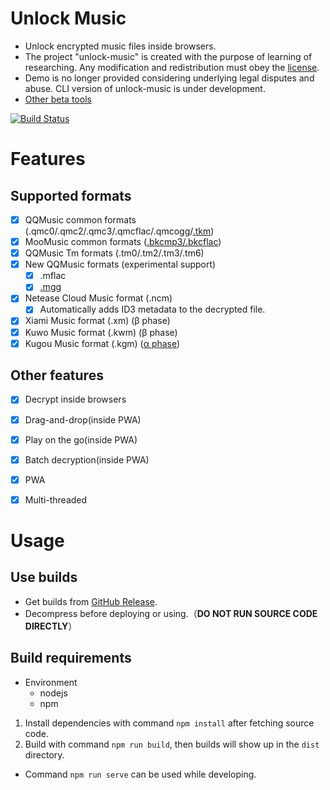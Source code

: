 # Unlock Music
- Unlock encrypted music files inside browsers. 
- The project "unlock-music" is created with the purpose of learning of researching. Any modification and redistribution must obey the [license](https://github.com/ix64/unlock-music/blob/master/LICENSE).
- Demo is no longer provided considering underlying legal disputes and abuse. CLI version of unlock-music is under development.
- [Other beta tools](https://github.com/ix64/unlock-music/wiki/%E5%85%B6%E4%BB%96%E9%9F%B3%E4%B9%90%E6%A0%BC%E5%BC%8F%E5%B7%A5%E5%85%B7)
    
[![Build Status](https://ci.ixarea.com/api/badges/ix64/unlock-music/status.svg)](https://ci.ixarea.com/ix64/unlock-music)

# Features
## Supported formats
- [x] QQMusic common formats (.qmc0/.qmc2/.qmc3/.qmcflac/.qmcogg/[.tkm](https://github.com/ix64/unlock-music/issues/9))
- [x] MooMusic common formats ([.bkcmp3/.bkcflac](https://github.com/ix64/unlock-music/issues/11))
- [x] QQMusic Tm formats (.tm0/.tm2/.tm3/.tm6)
- [x] New QQMusic formats (experimental support)
    - [x] .mflac 
    - [x] [.mgg](https://github.com/ix64/unlock-music/issues/3)
- [x] Netease Cloud Music format (.ncm)
    - [x] Automatically adds ID3 metadata to the decrypted file.
- [x] Xiami Music format (.xm) (β phase)
- [x] Kuwo Music format (.kwm) (β phase)
- [x] Kugou Music format (.kgm) ([α phase](https://github.com/ix64/unlock-music/wiki/%E5%85%B6%E4%BB%96%E9%9F%B3%E4%B9%90%E6%A0%BC%E5%BC%8F%E5%B7%A5%E5%85%B7#%E9%85%B7%E7%8B%97%E9%9F%B3%E4%B9%90-kgmvpr%E8%A7%A3%E9%94%81%E5%B7%A5%E5%85%B7))

## Other features
- [x] Decrypt inside browsers
- [x] Drag-and-drop(inside PWA)
- [x] Play on the go(inside PWA)
- [x] Batch decryption(inside PWA)
- [x] PWA
- [x] Multi-threaded


# Usage
## Use builds
- Get builds from [GitHub Release](https://github.com/ix64/unlock-music/releases/latest).
- Decompress before deploying or using.（**DO NOT RUN SOURCE CODE DIRECTLY**）

## Build requirements
- Environment
    - nodejs
    - npm
1. Install dependencies with command `npm install` after fetching source code.
2. Build with command `npm run build`, then builds will show up in the `dist` directory.
- Command `npm run serve` can be used while developing.
